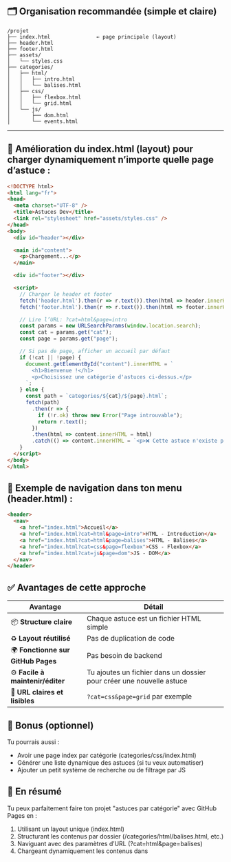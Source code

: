 ## 🗂️ Organisation recommandée (simple et claire)
```
/projet
├── index.html               ← page principale (layout)
├── header.html
├── footer.html
├── assets/
│   └── styles.css
├── categories/
│   ├── html/
│   │   ├── intro.html
│   │   └── balises.html
│   ├── css/
│   │   ├── flexbox.html
│   │   └── grid.html
│   └── js/
│       ├── dom.html
│       └── events.html
```

---

## 🔄 Amélioration du index.html (layout) pour charger dynamiquement n’importe quelle page d’astuce :
```html
<!DOCTYPE html>
<html lang="fr">
<head>
  <meta charset="UTF-8" />
  <title>Astuces Dev</title>
  <link rel="stylesheet" href="assets/styles.css" />
</head>
<body>
  <div id="header"></div>

  <main id="content">
    <p>Chargement...</p>
  </main>

  <div id="footer"></div>

  <script>
    // Charger le header et footer
    fetch('header.html').then(r => r.text()).then(html => header.innerHTML = html);
    fetch('footer.html').then(r => r.text()).then(html => footer.innerHTML = html);

    // Lire l’URL: ?cat=html&page=intro
    const params = new URLSearchParams(window.location.search);
    const cat = params.get("cat");
    const page = params.get("page");

    // Si pas de page, afficher un accueil par défaut
    if (!cat || !page) {
      document.getElementById("content").innerHTML = `
        <h1>Bienvenue !</h1>
        <p>Choisissez une catégorie d'astuces ci-dessus.</p>
      `;
    } else {
      const path = `categories/${cat}/${page}.html`;
      fetch(path)
        .then(r => {
          if (!r.ok) throw new Error("Page introuvable");
          return r.text();
        })
        .then(html => content.innerHTML = html)
        .catch(() => content.innerHTML = `<p>❌ Cette astuce n'existe pas.</p>`);
    }
  </script>
</body>
</html>
```

## 🧭 Exemple de navigation dans ton menu (header.html) :
```html
<header>
  <nav>
    <a href="index.html">Accueil</a>
    <a href="index.html?cat=html&page=intro">HTML - Introduction</a>
    <a href="index.html?cat=html&page=balises">HTML - Balises</a>
    <a href="index.html?cat=css&page=flexbox">CSS - Flexbox</a>
    <a href="index.html?cat=js&page=dom">JS - DOM</a>
  </nav>
</header>
```

## ✅ Avantages de cette approche
| Avantage                           | Détail                                                               |
| ---------------------------------- | -------------------------------------------------------------------- |
| 📦 **Structure claire**            | Chaque astuce est un fichier HTML simple                             |
| ♻️ **Layout réutilisé**            | Pas de duplication de code                                           |
| 🌍 **Fonctionne sur GitHub Pages** | Pas besoin de backend                                                |
| ⚙️ **Facile à maintenir/éditer**   | Tu ajoutes un fichier dans un dossier pour créer une nouvelle astuce |
| 🧱 **URL claires et lisibles**     | `?cat=css&page=grid` par exemple                                     |

## 🧰 Bonus (optionnel)
Tu pourrais aussi :
- Avoir une page index par catégorie (categories/css/index.html)
- Générer une liste dynamique des astuces (si tu veux automatiser)
- Ajouter un petit système de recherche ou de filtrage par JS

## 🔄 En résumé
Tu peux parfaitement faire ton projet "astuces par catégorie" avec GitHub Pages en :
1. Utilisant un layout unique (index.html)
2. Structurant les contenus par dossier (/categories/html/balises.html, etc.)
3. Naviguant avec des paramètres d’URL (?cat=html&page=balises)
4. Chargeant dynamiquement les contenus dans <main>